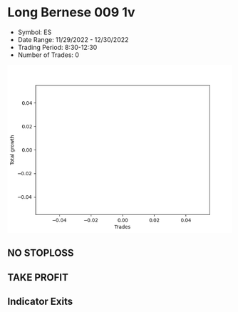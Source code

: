 # Long Bernese 009 1v 
- Symbol: ES
- Date Range: 11/29/2022 - 12/30/2022
- Trading Period: 8:30-12:30
- Number of Trades: 0

![Plot](LongBernese0091vES.png)
## NO STOPLOSS














## TAKE PROFIT











## Indicator Exits

